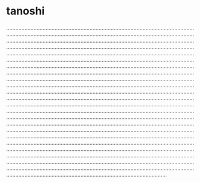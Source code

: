 # tanoshi

..............................................................................................................................................................................................................................................................................................................................................................................................................................................................................................................................................................................................................................................................................................................................................................................................................................................................................................................................................................................................................................................................................................................................................................................................................................................................................................................................................................................................................................................................................................................................................................................................................................................................................................................................................................................................................................................................................................................................................................................................................................................................................................................................................................................................................................................................................................................................................................................................................................................................................................................................................................................................................................................................................................................................................................................................................................................................................................................................................................................................................................................................................